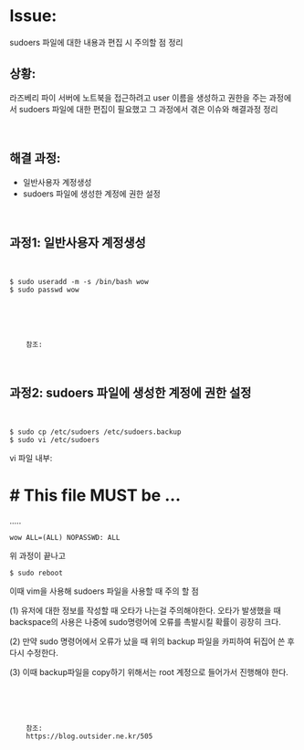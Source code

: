 <!--
author: Dailyscat
purpose: issue arrange
rules:
 (1) 헤더와 문단사이
    <br/>
    <br/>
 (2) 코드가 작성되는 부분은 >로 정리
 (3) 참조는 해당 내용 바로 아래
    <br/>
    <br/>
 (4) 명령어는 bold
 (5) 방안은 ## 안의 과정은 ###
-->

# Issue:

sudoers 파일에 대한 내용과 편집 시 주의할 점 정리

## 상황:

라즈베리 파이 서버에 노트북을 접근하려고 user 이름을 생성하고
권한을 주는 과정에서 sudoers 파일에 대한 편집이 필요했고 그 과정에서 겪은 이슈와 해결과정 정리

<br/>

## 해결 과정:

- 일반사용자 계정생성
- sudoers 파일에 생성한 계정에 권한 설정

<br/>

## 과정1: 일반사용자 계정생성

<br/>

    $ sudo useradd -m -s /bin/bash wow
    $ sudo passwd wow

<br/>
<br/>
<br/>

        참조:

<br/>

## 과정2: sudoers 파일에 생성한 계정에 권한 설정

<br/>
  
    $ sudo cp /etc/sudoers /etc/sudoers.backup
    $ sudo vi /etc/sudoers

vi 파일 내부:

# # This file MUST be ...

.....

    wow ALL=(ALL) NOPASSWD: ALL

위 과정이 끝나고

    $ sudo reboot

이때 vim을 사용해 sudoers 파일을 사용할 때 주의 할 점

(1) 유저에 대한 정보를 작성할 때 오타가 나는걸 주의해야한다. 오타가 발생했을 때 backspace의 사용은 나중에 sudo명령어에 오류를 촉발시킬 확률이 굉장히 크다.

(2) 만약 sudo 명령어에서 오류가 났을 때 위의 backup 파일을 카피하여 뒤집어 쓴 후 다시 수정한다.

(3) 이때 backup파일을 copy하기 위해서는 root 계정으로 들어가서 진행해야 한다.

<br/>
<br/>
<br/>

        참조:
        https://blog.outsider.ne.kr/505

<br/>
